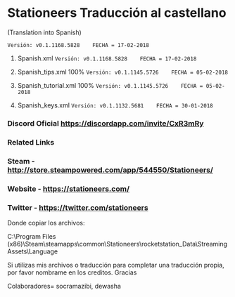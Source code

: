 # Stationeers Traducción al castellano

(Translation into Spanish)

```[javascript]
Versión: v0.1.1168.5828    FECHA = 17-02-2018
```

1. Spanish.xml               ```Versión: v0.1.1168.5828    FECHA = 17-02-2018 ```

2. Spanish_tips.xml 100%     ```Versión: v0.1.1145.5726    FECHA = 05-02-2018 ```

3. Spanish_tutorial.xml 100% ```Versión: v0.1.1145.5726    FECHA = 05-02-2018 ```

4. Spanish_keys.xml          ```Versión: v0.1.1132.5681    FECHA = 30-01-2018 ```

### Discord Oficial https://discordapp.com/invite/CxR3mRy

### Related Links
### Steam - http://store.steampowered.com/app/544550/Stationeers/

### Website - https://stationeers.com/

### Twitter - https://twitter.com/stationeers


Donde copiar los archivos:

C:\Program Files (x86)\Steam\steamapps\common\Stationeers\rocketstation_Data\StreamingAssets\Language

Si utilizas mis archivos o traducción para completar una traducción propia, por favor nombrame en los creditos. Gracias

Colaboradores= socramazibi, dewasha

